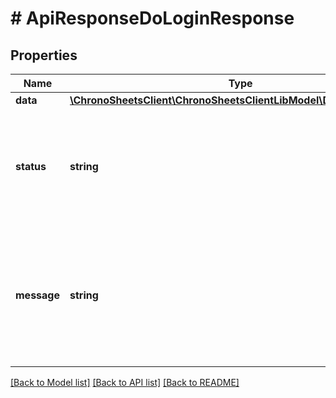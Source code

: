 # # ApiResponseDoLoginResponse

## Properties

Name | Type | Description | Notes
------------ | ------------- | ------------- | -------------
**data** | [**\ChronoSheetsClient\ChronoSheetsClientLibModel\DoLoginResponse**](DoLoginResponse.md) |  | [optional] 
**status** | **string** | The API response status. Indicates if the request was successful, failed or was unauthorised. | [optional] 
**message** | **string** | A message to accompany the response status.  If the Status is failed, this message will hint why it failed and what you need to do. | [optional] 

[[Back to Model list]](../../README.md#documentation-for-models) [[Back to API list]](../../README.md#documentation-for-api-endpoints) [[Back to README]](../../README.md)


